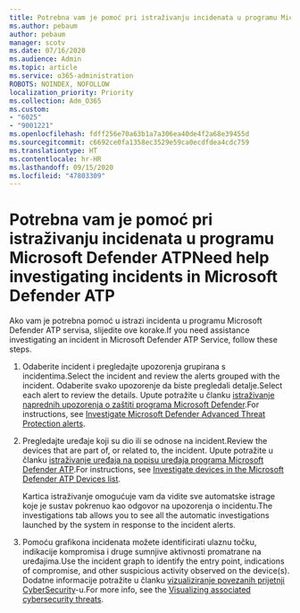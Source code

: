 ```yaml
---
title: Potrebna vam je pomoć pri istraživanju incidenata u programu Microsoft Defender ATP
ms.author: pebaum
author: pebaum
manager: scotv
ms.date: 07/16/2020
ms.audience: Admin
ms.topic: article
ms.service: o365-administration
ROBOTS: NOINDEX, NOFOLLOW
localization_priority: Priority
ms.collection: Adm_O365
ms.custom:
- "6025"
- "9001221"
ms.openlocfilehash: fdff256e70a63b1a7a306ea40de4f2a68e39455d
ms.sourcegitcommit: c6692ce0fa1358ec3529e59ca0ecdfdea4cdc759
ms.translationtype: HT
ms.contentlocale: hr-HR
ms.lasthandoff: 09/15/2020
ms.locfileid: "47803309"
---
```

# <a name="need-help-investigating-incidents-in-microsoft-defender-atp"></a><span data-ttu-id="7eaee-102">Potrebna vam je pomoć pri istraživanju incidenata u programu Microsoft Defender ATP</span><span class="sxs-lookup"><span data-stu-id="7eaee-102">Need help investigating incidents in Microsoft Defender ATP</span></span>

<span data-ttu-id="7eaee-103">Ako vam je potrebna pomoć u istrazi incidenta u programu Microsoft Defender ATP servisa, slijedite ove korake.</span><span class="sxs-lookup"><span data-stu-id="7eaee-103">If you need assistance investigating an incident in Microsoft Defender ATP Service, follow these steps.</span></span>

1. <span data-ttu-id="7eaee-104">Odaberite incident i pregledajte upozorenja grupirana s incidentima.</span><span class="sxs-lookup"><span data-stu-id="7eaee-104">Select the incident and review the alerts grouped with the incident.</span></span> <span data-ttu-id="7eaee-105">Odaberite svako upozorenje da biste pregledali detalje.</span><span class="sxs-lookup"><span data-stu-id="7eaee-105">Select each alert to review the details.</span></span> <span data-ttu-id="7eaee-106">Upute potražite u članku [istraživanje naprednih upozorenja o zaštiti programa Microsoft Defender](https://docs.microsoft.com/windows/security/threat-protection/microsoft-defender-atp/investigate-alerts).</span><span class="sxs-lookup"><span data-stu-id="7eaee-106">For instructions, see [Investigate Microsoft Defender Advanced Threat Protection alerts](https://docs.microsoft.com/windows/security/threat-protection/microsoft-defender-atp/investigate-alerts).</span></span>
2. <span data-ttu-id="7eaee-107">Pregledajte uređaje koji su dio ili se odnose na incident.</span><span class="sxs-lookup"><span data-stu-id="7eaee-107">Review the devices that are part of, or related to, the incident.</span></span> <span data-ttu-id="7eaee-108">Upute potražite u članku [istraživanje uređaja na popisu uređaja programa Microsoft Defender ATP](https://docs.microsoft.com/windows/security/threat-protection/microsoft-defender-atp/investigate-machines).</span><span class="sxs-lookup"><span data-stu-id="7eaee-108">For instructions, see [Investigate devices in the Microsoft Defender ATP Devices list](https://docs.microsoft.com/windows/security/threat-protection/microsoft-defender-atp/investigate-machines).</span></span><br/>
 
    <span data-ttu-id="7eaee-109">Kartica istraživanje omogućuje vam da vidite sve automatske istrage koje je sustav pokrenuo kao odgovor na upozorenja o incidentu.</span><span class="sxs-lookup"><span data-stu-id="7eaee-109">The investigations tab allows you to see all the automatic investigations launched by the system in response to the incident alerts.</span></span>
3. <span data-ttu-id="7eaee-110">Pomoću grafikona incidenata možete identificirati ulaznu točku, indikacije kompromisa i druge sumnjive aktivnosti promatrane na uređajima.</span><span class="sxs-lookup"><span data-stu-id="7eaee-110">Use the incident graph to identify the entry point, indications of compromise, and other suspicious activity observed on the device(s).</span></span> <span data-ttu-id="7eaee-111">Dodatne informacije potražite u članku [vizualiziranje povezanih prijetnji CyberSecurity](https://docs.microsoft.com/windows/security/threat-protection/microsoft-defender-atp/investigate-incidents#visualizing-associated-cybersecurity-threats)-u.</span><span class="sxs-lookup"><span data-stu-id="7eaee-111">For more info, see the [Visualizing associated cybersecurity threats](https://docs.microsoft.com/windows/security/threat-protection/microsoft-defender-atp/investigate-incidents#visualizing-associated-cybersecurity-threats).</span></span>  